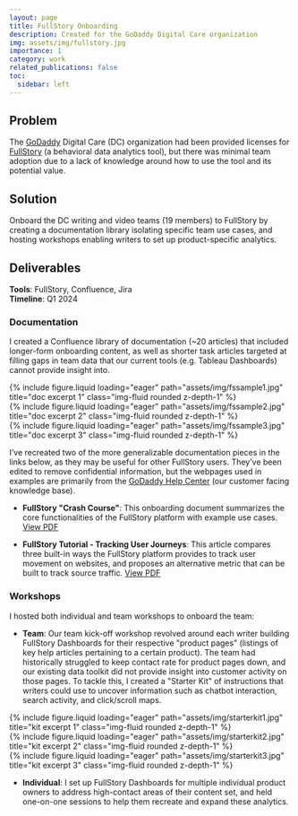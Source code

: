 ```yaml
---
layout: page
title: FullStory Onboarding
description: Created for the GoDaddy Digital Care organization
img: assets/img/fullstory.jpg
importance: 1
category: work
related_publications: false
toc:
  sidebar: left
---
```

## Problem
The [GoDaddy](https://www.godaddy.com/) Digital Care (DC) organization had been provided licenses for [FullStory](https://www.fullstory.com/) (a behavioral data analytics tool), but there was minimal team adoption due to a lack of knowledge around how to use the tool and its potential value.

## Solution
Onboard the DC writing and video teams (19 members) to FullStory by creating a documentation library isolating specific team use cases, and hosting workshops enabling writers to set up product-specific analytics.  

## Deliverables
<strong>Tools</strong>: FullStory, Confluence, Jira <br>
<strong>Timeline</strong>: Q1 2024

### Documentation
I created a Confluence library of documentation (~20 articles) that included longer-form onboarding content, as well as shorter task articles targeted at filling gaps in team data that our current tools (e.g. Tableau Dashboards) cannot provide insight into. 

<div class="row">
    <div class="col-sm mt-3 mt-md-0">
        {% include figure.liquid loading="eager" path="assets/img/fssample1.jpg" title="doc excerpt 1" class="img-fluid rounded z-depth-1" %}
    </div>
    <div class="col-sm mt-3 mt-md-0">
        {% include figure.liquid loading="eager" path="assets/img/fssample2.jpg" title="doc excerpt 2" class="img-fluid rounded z-depth-1" %}
    </div>
    <div class="col-sm mt-3 mt-md-0">
        {% include figure.liquid loading="eager" path="assets/img/fssample3.jpg" title="doc excerpt 3" class="img-fluid rounded z-depth-1" %}
    </div>
</div>

I’ve recreated two of the more generalizable documentation pieces in the links below, as they may be useful for other FullStory users. They’ve been edited to remove confidential information, but the webpages used in examples are primarily from the [GoDaddy Help Center](https://www.godaddy.com/help) (our customer facing knowledge base). 

- **FullStory "Crash Course"**: This onboarding document summarizes the core functionalities of the FullStory platform with example use cases. [View PDF](https://drive.google.com/file/d/1nUQxo3QVPYqBzwanfjgYnAWBLxmJYYyR/view?usp=sharing)

- **FullStory Tutorial - Tracking User Journeys**: This article compares three built-in ways the FullStory platform provides to track user movement on websites, and proposes an alternative metric that can be built to track source traffic. [View PDF](https://drive.google.com/file/d/17UEV1MwRo1ny_HJNnru-fUHXDJbb0uji/view?usp=sharing)

### Workshops

I hosted both individual and team workshops to onboard the team:

-  **Team**: Our team kick-off workshop revolved around each writer building FullStory Dashboards for their respective "product pages" (listings of key help articles pertaining to a certain product). The team had historically struggled to keep contact rate for product pages down, and our existing data toolkit did not provide insight into customer activity on those pages. To tackle this, I created a "Starter Kit" of instructions that writers could use to uncover information such as chatbot interaction, search activity, and click/scroll maps. 

<div class="row">
    <div class="col-sm mt-3 mt-md-0">
        {% include figure.liquid loading="eager" path="assets/img/starterkit1.jpg" title="kit excerpt 1" class="img-fluid rounded z-depth-1" %}
    </div>
    <div class="col-sm mt-3 mt-md-0">
        {% include figure.liquid loading="eager" path="assets/img/starterkit2.jpg" title="kit excerpt 2" class="img-fluid rounded z-depth-1" %}
    </div>
    <div class="col-sm mt-3 mt-md-0">
        {% include figure.liquid loading="eager" path="assets/img/starterkit3.jpg" title="kit excerpt 3" class="img-fluid rounded z-depth-1" %}
    </div>
</div>

-  **Individual**: I set up FullStory Dashboards for multiple individual product owners to address high-contact areas of their content set, and held one-on-one sessions to help them recreate and expand these analytics. 